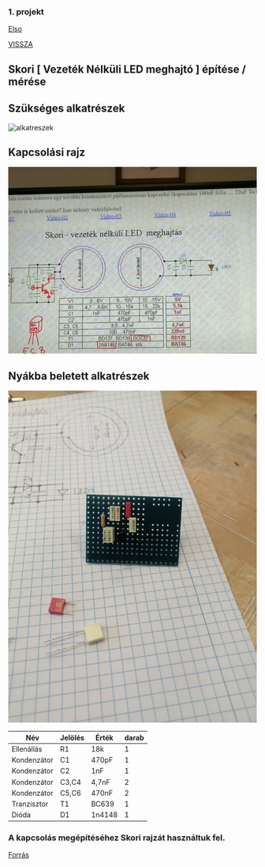 

### 1. projekt

[Elso](https://oroszszr.github.io/portfolio/11/projekt01//)

[VISSZA](https://oroszszr.github.io/portfolio/)

## Skori [ Vezeték Nélküli LED meghajtó ] építése / mérése

## Szükséges alkatrészek

![alkatreszek](alkatreszek.jpg "Kellő Alkatrészek ")

## Kapcsolási rajz

![kapcsolasirajz](kapcsolas.jpg "kapcsolási rajz")

## Nyákba beletett alkatrészek

![aramkor](aramkor.jpg "Az elkészült kapcsolás")

|Név|Jelölés|Érték|darab|
|----|----|----|------|
|Ellenállás|R1|18k|1|
|Kondenzátor|C1|470pF|1|
|Kondenzátor|C2|1nF|1|
|Kondenzátor|C3,C4|4,7nF|2|
|Kondenzátor|C5,C6|470nF|2|
|Tranzisztor|T1|BC639|1|
|Dióda|D1|1n4148|1|

### A kapcsolás megépítéséhez Skori rajzát használtuk fel. 

[Forrás](http://skory.gylcomp.hu/kapcs/kapcs.html)
